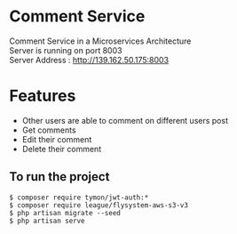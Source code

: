 # Comment Service

Comment Service in a Microservices Architecture <br />
Server is running on port 8003 <br />
Server Address : http://139.162.50.175:8003

# Features

- Other users are able to comment on different users post
- Get comments
- Edit their comment
- Delete their comment
## To run the project
```
$ composer require tymon/jwt-auth:*
$ composer require league/flysystem-aws-s3-v3
$ php artisan migrate --seed
$ php artisan serve
```
